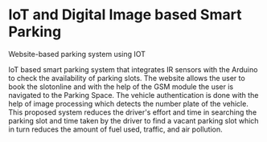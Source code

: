 # IoT and Digital Image based Smart Parking 
Website-based parking system using IOT

 IoT based smart parking system that integrates IR sensors with the Arduino to check the availability of parking slots. The website allows the user to book the slotonline and with the help of the GSM module the user is navigated to the Parking Space. The vehicle authentication is done with the help of image processing which detects the number plate of the vehicle. This proposed system reduces the driver's effort and time in searching the parking slot and time taken by the driver to find a vacant parking slot which in turn reduces the amount of fuel used, traffic, and air pollution.
